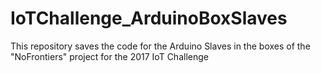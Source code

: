 # IoTChallenge_ArduinoBoxSlaves
This repository saves the code for the Arduino Slaves in the boxes of the "NoFrontiers" project for the 2017 IoT Challenge
